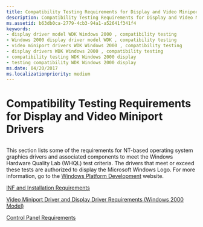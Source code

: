 ```yaml
---
title: Compatibility Testing Requirements for Display and Video Miniport Drivers
description: Compatibility Testing Requirements for Display and Video Miniport Drivers
ms.assetid: b63db0ca-2779-4cb3-94a1-a52641f341f4
keywords:
- display driver model WDK Windows 2000 , compatibility testing
- Windows 2000 display driver model WDK , compatibility testing
- video miniport drivers WDK Windows 2000 , compatibility testing
- display drivers WDK Windows 2000 , compatibility testing
- compatibility testing WDK Windows 2000 display
- testing compatibility WDK Windows 2000 display
ms.date: 04/20/2017
ms.localizationpriority: medium
---
```


# Compatibility Testing Requirements for Display and Video Miniport Drivers


## <span id="ddk_compatibility_testing_requirements_for_display_and_video_miniport_"></span><span id="DDK_COMPATIBILITY_TESTING_REQUIREMENTS_FOR_DISPLAY_AND_VIDEO_MINIPORT_"></span>


This section lists some of the requirements for NT-based operating system graphics drivers and associated components to meet the Windows Hardware Quality Lab (WHQL) test criteria. The drivers that meet or exceed these tests are authorized to display the Microsoft Windows Logo. For more information, go to the [Windows Platform Development](http://go.microsoft.com/fwlink/p/?linkid=8703) website.

[INF and Installation Requirements](inf-and-installation-requirements.md)

[Video Miniport Driver and Display Driver Requirements (Windows 2000 Model)](video-miniport-driver-and-display-driver-requirements--windows-2000-mo.md)

[Control Panel Requirements](control-panel-requirements.md)

 

 





